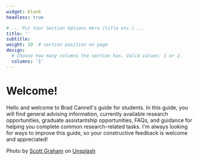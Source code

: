 ```yaml
---
widget: blank
headless: true

# ... Put Your Section Options Here (title etc.) ...
title: ''
subtitle:
weight: 10  # section position on page
design:
  # Choose how many columns the section has. Valid values: 1 or 2.
  columns: '1'
---
```


# Welcome!

Hello and welcome to Brad Cannell's guide for students. In this guide, you will find general advising information, currently available research opportunities, graduate assistantship opportunities, FAQs, and guidance for helping you complete common research-related tasks. I'm always looking for ways to improve this guide, so your constructive feedback is welcome and appreciated!


Photo by <a href="https://unsplash.com/@homajob?utm_source=unsplash&utm_medium=referral&utm_content=creditCopyText" target="_blank">Scott Graham</a> on <a href="https://unsplash.com/@mbcann01/likes?utm_source=unsplash&utm_medium=referral&utm_content=creditCopyText" target="_blank">Unsplash</a>
